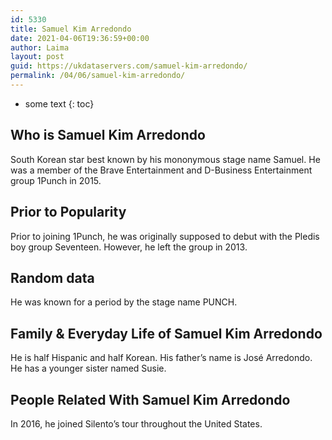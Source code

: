 ```yaml
---
id: 5330
title: Samuel Kim Arredondo
date: 2021-04-06T19:36:59+00:00
author: Laima
layout: post
guid: https://ukdataservers.com/samuel-kim-arredondo/
permalink: /04/06/samuel-kim-arredondo/
---
```


* some text
{: toc}


## Who is Samuel Kim Arredondo
                  
                  
                  
South Korean star best known by his mononymous stage name Samuel. He was a member of the Brave Entertainment and D-Business Entertainment group 1Punch in 2015. 
                  
              
            
              
            
                
                
                
## Prior to Popularity
                  
                  
                  
Prior to joining 1Punch, he was originally supposed to debut with the Pledis boy group Seventeen. However, he left the group in 2013.
                  
              
            
              
            
                
                
                
## Random data
                  
                  
                  
He was known for a period by the stage name PUNCH. 
                  
              
            
              
            
                
                
                
## Family & Everyday Life of Samuel Kim Arredondo
                  
                  
                  
He is half Hispanic and half Korean. His father&#8217;s name is José Arredondo. He has a younger sister named Susie.
                  
              
            
              
            
                
                
                
## People Related With Samuel Kim Arredondo
                  
                  
                  
In 2016, he joined Silento&#8217;s tour throughout the United States.
                  
              
            
              
            
                
              
            
              
              
            
            
              
            
          
          
          